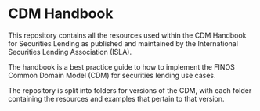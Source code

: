 # CDM Handbook
This repository contains all the resources used within the CDM Handbook for Securities Lending as published and maintained by the International Securities Lending Association (ISLA). 

The handbook is a best practice guide to how to implement the FINOS Common Domain Model (CDM) for securities lending use cases.

The repository is split into folders for versions of the CDM, with each folder containing the resources and examples that pertain to that version.


